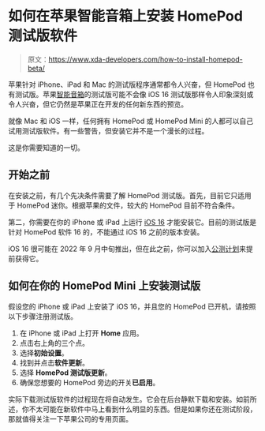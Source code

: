 # 如何在苹果智能音箱上安装 HomePod 测试版软件

> 原文：<https://www.xda-developers.com/how-to-install-homepod-beta/>

苹果针对 iPhone、iPad 和 Mac 的测试版程序通常都令人兴奋，但 HomePod 也有测试版。苹果[智能音箱](https://www.xda-developers.com/best-smart-speakers)的测试版可能不会像 iOS 16 测试版那样令人印象深刻或令人兴奋，但它仍然是苹果正在开发的任何新东西的预览。

就像 Mac 和 iOS 一样，任何拥有 HomePod 或 HomePod Mini 的人都可以自己试用测试版软件。有一些警告，但安装它并不是一个漫长的过程。

这是你需要知道的一切。

## 开始之前

在安装之前，有几个先决条件需要了解 HomePod 测试版。首先，目前它只适用于 HomePod 迷你。根据苹果的文件，较大的 HomePod 目前不符合条件。

第二，你需要在你的 iPhone 或 iPad 上运行 [iOS 16](https://www.xda-developers.com/ios-16/) 才能安装它。目前的测试版是针对 HomePod 软件 16 的，不能通过 iOS 16 之前的版本安装。

iOS 16 很可能在 2022 年 9 月中旬推出，但在此之前，你可以加入[公测计划](https://www.xda-developers.com/how-to-install-ios-beta/)来提前获得它。

## 如何在你的 HomePod Mini 上安装测试版

假设您的 iPhone 或 iPad 上安装了 iOS 16，并且您的 HomePod 已开机，请按照以下步骤注册测试版。

1.  在 iPhone 或 iPad 上打开 **Home** 应用。
2.  点击右上角的三个点。
3.  选择**初始设置**。
4.  找到并点击**软件更新**。
5.  选择 **HomePod 测试版更新**。
6.  确保您想要的 HomePod 旁边的开关**已启用**。

实际下载测试版软件的过程现在将自动发生。它会在后台静默下载和安装。如前所述，你不太可能在新软件中马上看到什么明显的东西。但是如果你还在测试阶段，那就值得关注一下苹果公司的专用页面。
